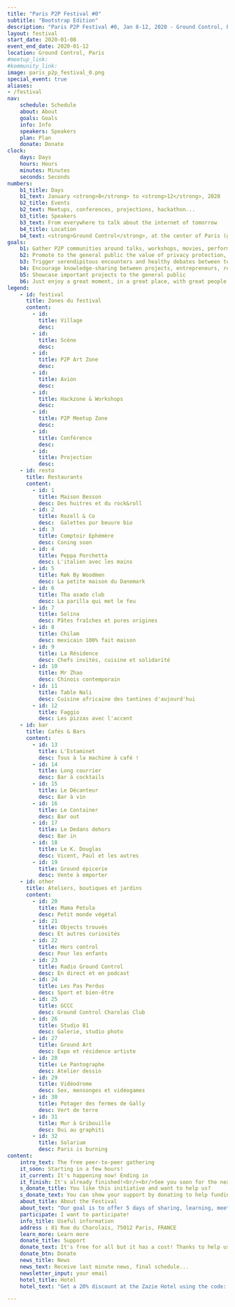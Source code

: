 ```yaml
---
title: "Paris P2P Festival #0"
subtitle: "Bootstrap Edition"
description: "Paris P2P Festival #0, Jan 8-12, 2020 - Ground Control, Paris. Everything you want to know about Peer-to-Peer, with talks, workshops, movies, performances, and more."
layout: festival
start_date: 2020-01-08
event_end_date: 2020-01-12
location: Ground Control, Paris
#meetup_link:
#kommunity_link:
image: paris_p2p_festival_0.png
special_event: true
aliases:
- /festival
nav:
    schedule: Schedule
    about: About
    goals: Goals
    info: Info
    speakers: Speakers
    plan: Plan
    donate: Donate
clock:
    days: Days
    hours: Hours
    minutes: Minutes
    seconds: Seconds
numbers:
    b1_title: Days
    b1_text: January <strong>8</strong> to <strong>12</strong>, 2020
    b2_title: Events
    b2_text: Meetups, conferences, projections, hackathon...
    b3_title: Speakers
    b3_text: From everywhere to talk about the internet of tomorrow
    b4_title: Location
    b4_text: <strong>Ground Control</strong>, at the center of Paris (gare de Lyon)
goals:
    b1: Gather P2P communities around talks, workshops, movies, performances, hack sessions, meetings…
    b2: Promote to the general public the value of privacy protection, free and open source software, commons and decentralized governance
    b3: Trigger serendipitous encounters and healthy debates between teams and individuals involved in the space
    b4: Encourage knowledge-sharing between projects, entrepreneurs, researchers, developers
    b5: Showcase important projects to the general public
    b6: Just enjoy a great moment, in a great place, with great people!
legend:
    - id: festival
      title: Zones du festival
      content:
        - id:
          title: Village
          desc: 
        - id:
          title: Scène
          desc:
        - id:
          title: P2P Art Zone
          desc:
        - id:
          title: Avion
          desc:
        - id:
          title: Hackzone & Workshops
          desc:
        - id:
          title: P2P Meetup Zone
          desc:
        - id:
          title: Conférence
          desc:
        - id:
          title: Projection
          desc:
    - id: resto
      title: Restaurants
      content:
        - id: 1
          title: Maison Besson
          desc: Des huitres et du rock&roll
        - id: 2
          title: Rozell & Co
          desc:  Galettes pur beuure bio
        - id: 3
          title: Comptoir Ephémère
          desc: Coning soon
        - id: 4
          title: Peppa Porchetta
          desc: L'italien avec les mains
        - id: 5
          title: Røk By Woodmen
          desc: La petite maison du Danemark
        - id: 6
          title: Tha asado club
          desc: La parilla qui met le feu
        - id: 7
          title: Solina
          desc: Pâtes fraîches et pures origines
        - id: 8
          title: Chilam
          desc: mexicain 100% fait maison
        - id: 9
          title: La Résidence
          desc: Chefs invités, cuisine et solidarité
        - id: 10
          title: Mr Zhao
          desc: Chinois contemporain
        - id: 11
          title: Table Nali
          desc: Cuisine africaine des tantines d'aujourd'hui
        - id: 12
          title: Faggio
          desc: Les pizzas avec l'accent
    - id: bar
      title: Cafés & Bars
      content:
        - id: 13
          title: L'Estaminet
          desc: Tous à la machine à café !
        - id: 14
          title: Long courrier
          desc: Bar à cocktails
        - id: 15
          title: Le Décanteur
          desc: Bar à vin
        - id: 16
          title: Le Container
          desc: Bar out
        - id: 17
          title: Le Dedans dehors
          desc: Bar in
        - id: 18
          title: Le K. Douglas
          desc: Vicent, Paul et les autres
        - id: 19
          title: Ground épicerie
          desc: Vente à emporter
    - id: other
      title: Ateliers, boutiques et jardins
      content:
        - id: 20
          title: Mama Petula
          desc: Petit monde végétal
        - id: 21
          title: Objects trouvés
          desc: Et autres curiosités
        - id: 22
          title: Hors control
          desc: Pour les enfants
        - id: 23
          title: Radio Ground Control
          desc: En direct et en podcast
        - id: 24
          title: Les Pas Perdus
          desc: Sport et bien-être
        - id: 25
          title: GCCC
          desc: Ground Control Charolas Club
        - id: 26
          title: Studio 81
          desc: Galerie, studio photo
        - id: 27
          title: Ground Art
          desc: Expo et résidence artiste
        - id: 28
          title: Le Pantographe
          desc: Atelier dessin
        - id: 29
          title: Vidéodrome
          desc: Sex, mensonges et vidéogames
        - id: 30
          title: Potager des fermes de Gally
          desc: Vert de terre
        - id: 31
          title: Mur à Gribouille
          desc: Oui au graphiti
        - id: 32
          title: Solarium
          desc: Paris is burning
content:
    intro_text: The free peer-to-peer gathering
    it_soon: Starting in a few hours!
    it_current: It's happening now! Ending in
    it_finish: It's already finished!<br/><br/>See you soon for the next edition...
    s_donate_title: You like this initiative and want to help us?
    s_donate_text: You can show your support by donating to help funding this free event and the next ones...
    about_title: About the Festival
    about_text: "Our goal is to offer 5 days of sharing, learning, meeting and playing around all the dimensions of the Peer-to-Peer (P2P) revolution. The technological aspect of P2P is essential, but we also believe that it materializes philosophical and ethical principles.<br/><br/>P2P applies to a wide array of aspects, from secure and privacy-preserving communication, to knowledge-sharing, to participative governance, to digital currencies, or even art!<br/><br/>Paris P2P Festival will be a fantastic opportunity to gather P2P supporters, regardless of their particular approach and interests.<br/><br/>We are calling any team or individual with an active interest in P2P to join the Festival, use it to set up their own meeting, offer a workshop, share a talk or a presentation, take part to the hackathon.<br/><br/>The event was born out of our Paris P2P monthly meetups at Ground Control. We are willing to open it to a wider audience: individuals, collectives, associations, and businesses willing to be part of a community event, without lucrative purpose."
    participate: I want to participate!
    info_title: Useful information
    address : 81 Rue du Charolais, 75012 Paris, FRANCE
    learn_more: Learn more
    donate_title: Support
    donate_text: It's free for all but it has a cost! Thanks to help us to make it possible.
    donate_btn: Donate
    news_title: News
    news_text: Receive last minute news, final schedule...
    newsletter_input: your email
    hotel_title: Hotel
    hotel_text: "Get a 20% discount at the Zazie Hotel using the code: <tag class='p'>P2PFESTIVAL</tag>"

---
```

